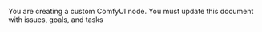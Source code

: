 You are creating a custom ComfyUI node. You must update this document with issues, goals, and tasks
